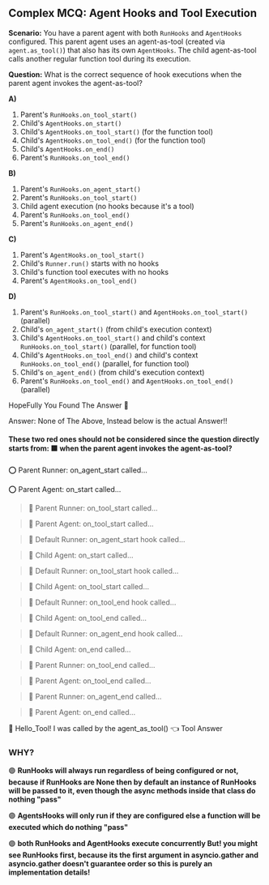 ## Complex MCQ: Agent Hooks and Tool Execution

**Scenario:** You have a parent agent with both `RunHooks` and `AgentHooks` configured. This parent agent uses an agent-as-tool (created via `agent.as_tool()`) that also has its own `AgentHooks`. The child agent-as-tool calls another regular function tool during its execution.

**Question:** What is the correct sequence of hook executions when the parent agent invokes the agent-as-tool?

**A)** 
1. Parent's `RunHooks.on_tool_start()`
2. Child's `AgentHooks.on_start()`
3. Child's `AgentHooks.on_tool_start()` (for the function tool)
4. Child's `AgentHooks.on_tool_end()` (for the function tool)
5. Child's `AgentHooks.on_end()`
6. Parent's `RunHooks.on_tool_end()`

**B)**
1. Parent's `RunHooks.on_agent_start()`
2. Parent's `RunHooks.on_tool_start()`
3. Child agent execution (no hooks because it's a tool)
4. Parent's `RunHooks.on_tool_end()`
5. Parent's `RunHooks.on_agent_end()`

**C)**
1. Parent's `AgentHooks.on_tool_start()`
2. Child's `Runner.run()` starts with no hooks
3. Child's function tool executes with no hooks
4. Parent's `AgentHooks.on_tool_end()`

**D)**
1. Parent's `RunHooks.on_tool_start()` and `AgentHooks.on_tool_start()` (parallel)
2. Child's `on_agent_start()` (from child's execution context)
3. Child's `AgentHooks.on_tool_start()` and child's context `RunHooks.on_tool_start()` (parallel, for function tool)
4. Child's `AgentHooks.on_tool_end()` and child's context `RunHooks.on_tool_end()` (parallel, for function tool)
5. Child's `on_agent_end()` (from child's execution context)
6. Parent's `RunHooks.on_tool_end()` and `AgentHooks.on_tool_end()` (parallel)

HopeFully You Found The Answer 🎉

Answer: None of The Above, Instead below is the actual Answer!!

#### These two red ones should not be considered since the question directly starts from: 🟩 when the parent agent invokes the agent-as-tool?
⭕ Parent Runner: on_agent_start called...

⭕ Parent Agent: on_start called...

> 💠 Parent Runner: on_tool_start called...

> 💠 Parent Agent: on_tool_start called...

> 💠 Default Runner: on_agent_start hook called...

> 💠 Child Agent: on_start called...

> 💠 Default Runner: on_tool_start hook called...

> 💠 Child Agent: on_tool_start called...

> 💠 Default Runner: on_tool_end hook called...

> 💠 Child Agent: on_tool_end called...

> 💠 Default Runner: on_agent_end hook called...

> 💠 Child Agent: on_end called...

> 💠 Parent Runner: on_tool_end called...

> 💠 Parent Agent: on_tool_end called...

> 💠 Parent Runner: on_agent_end called...

> 💠 Parent Agent: on_end called...

🔰 Hello_Tool! I was called by the agent_as_tool() 👈 Tool Answer


### WHY?
🟣 **RunHooks will always run regardless of being configured or not, because if RunHooks are None then by default an instance of RunHooks will be passed to it, even though the async methods inside that class do nothing "pass"**

🟣 **AgentsHooks will only run if they are configured else a function will be executed which do nothing "pass"**

🟣 **both RunHooks and AgentHooks execute concurrently But! you might see RunHooks first, because its the first argument in asyncio.gather and asyncio.gather doesn't guarantee order so this is purely an implementation details!**
